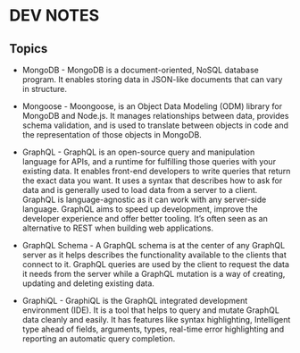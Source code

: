 # DEV NOTES

## Topics

- MongoDB - MongoDB is a document-oriented, NoSQL database program. It enables storing data in JSON-like documents that can vary in structure.

- Mongoose - Moongoose, is an Object Data Modeling (ODM) library for MongoDB and Node.js. It manages relationships between data, provides schema validation, and is used to translate between objects in code and the representation of those objects in MongoDB.

- GraphQL - GraphQL is an open-source query and manipulation language for APIs, and a runtime for fulfilling those queries with your existing data. It enables front-end developers to write queries that return the exact data you want. It uses a syntax that describes how to ask for data and is generally used to load data from a server to a client. GraphQL is language-agnostic as it can work with any server-side language. GraphQL aims to speed up development, improve the developer experience and offer better tooling. It’s often seen as an alternative to REST when building web applications.

- GraphQL Schema - A GraphQL schema is at the center of any GraphQL server as it helps describes the functionality available to the clients that connect to it. GraphQL queries are used by the client to request the data it needs from the server while a GraphQL mutation is a way of creating, updating and deleting existing data.

- GraphiQL - GraphiQL is the GraphQL integrated development environment (IDE). It is a tool that helps to query and mutate GraphQL data cleanly and easily. It has features like syntax highlighting, Intelligent type ahead of fields, arguments, types, real-time error highlighting and reporting an automatic query completion.
